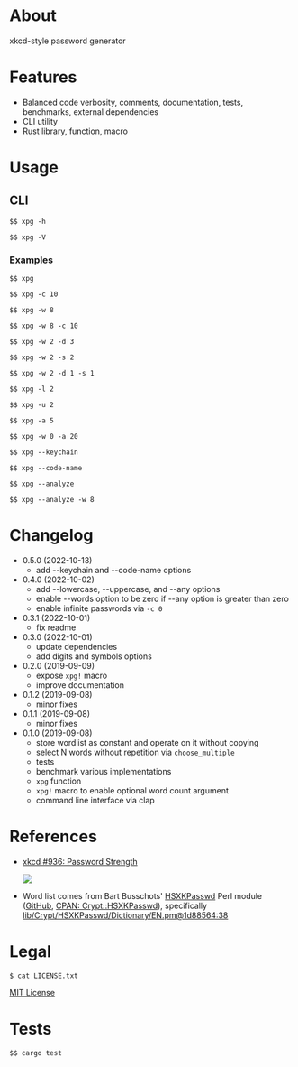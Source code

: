 # About

xkcd-style password generator

# Features

* Balanced code verbosity, comments, documentation, tests, benchmarks, external
  dependencies
* CLI utility
* Rust library, function, macro

# Usage

## CLI

~~~
$$ xpg -h
~~~

~~~
$$ xpg -V
~~~

### Examples

~~~
$$ xpg
~~~

~~~
$$ xpg -c 10
~~~

~~~
$$ xpg -w 8
~~~

~~~
$$ xpg -w 8 -c 10
~~~

~~~
$$ xpg -w 2 -d 3
~~~

~~~
$$ xpg -w 2 -s 2
~~~

~~~
$$ xpg -w 2 -d 1 -s 1
~~~

~~~
$$ xpg -l 2
~~~

~~~
$$ xpg -u 2
~~~

~~~
$$ xpg -a 5
~~~

~~~
$$ xpg -w 0 -a 20
~~~

~~~
$$ xpg --keychain
~~~

~~~
$$ xpg --code-name
~~~

~~~
$$ xpg --analyze
~~~

~~~
$$ xpg --analyze -w 8
~~~

# Changelog

* 0.5.0 (2022-10-13)
    * add --keychain and --code-name options
* 0.4.0 (2022-10-02)
    * add --lowercase, --uppercase, and --any options
    * enable --words option to be zero if --any option is greater than zero
    * enable infinite passwords via `-c 0`
* 0.3.1 (2022-10-01)
    * fix readme
* 0.3.0 (2022-10-01)
    * update dependencies
    * add digits and symbols options
* 0.2.0 (2019-09-09)
    * expose `xpg!` macro
    * improve documentation
* 0.1.2 (2019-09-08)
    * minor fixes
* 0.1.1 (2019-09-08)
    * minor fixes
* 0.1.0 (2019-09-08)
    * store wordlist as constant and operate on it without copying
    * select N words without repetition via `choose_multiple`
    * tests
    * benchmark various implementations
    * `xpg` function
    * `xpg!` macro to enable optional word count argument
    * command line interface via clap

# References

* [xkcd #936: Password Strength](https://xkcd.com/936/)

  ![](fig/password_strength.png)

* Word list comes from Bart Busschots'
  [HSXKPasswd](https://www.bartbusschots.ie/s/publications/software/xkpasswd/)
  Perl module ([GitHub](https://github.com/bbusschots/hsxkpasswd),
  [CPAN: Crypt::HSXKPasswd](http://search.cpan.org/perldoc?Crypt%3A%3AHSXKPasswd)),
  specifically
  [lib/Crypt/HSXKPasswd/Dictionary/EN.pm@1d88564:38](https://github.com/bbusschots/hsxkpasswd/blob/1d88564d5bf74cf48025b372bcb635fc022962dd/lib/Crypt/HSXKPasswd/Dictionary/EN.pm#L38)

# Legal

```
$ cat LICENSE.txt
```

[MIT License](https://opensource.org/licenses/MIT)

# Tests

~~~
$$ cargo test
~~~

